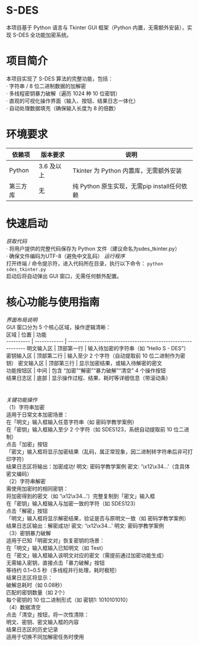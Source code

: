 # S-DES
本项目基于 Python 语言与 Tkinter GUI 框架（Python 内置，无需额外安装），实现 S-DES 全功能加密系统。
# 项目简介
本项目实现了 S-DES 算法的完整功能，包括：  
· 字符串 / 8 位二进制数据的加解密​  
· 多线程密钥暴力破解（遍历 1024 种 10 位密钥）​  
· 直观的可视化操作界面（输入、按钮、结果日志一体化）​  
· 自动处理数据填充（确保输入长度为 8 的倍数）
# 环境要求
依赖项  | 版本要求  | 说明
------------- | ------------- | -------------
Python  | 3.6 及以上  | Tkinter 为 Python 内置库，无需额外安装
第三方库  | 无  | 纯 Python 原生实现，无需pip install任何依赖
# 快速启动
*获取代码*  
· 将用户提供的完整代码保存为 Python 文件（建议命名为sdes_tkinter.py）​  
· 确保文件编码为UTF-8（避免中文乱码）
*运行程序*  
打开终端 / 命令提示符，进入代码所在目录，执行以下命令：
`python sdes_tkinter.py`  
启动后将自动弹出 GUI 窗口，无需任何额外配置。  
# 核心功能与使用指南
*界面布局说明*  
GUI 窗口分为 5 个核心区域，操作逻辑清晰：  
区域       | 位置         | 功能                                                         
---------- | ------------ | ------------------------------------------------------------ 
明文输入区 | 顶部第一行   | 输入待加密的字符串（如 “Hello S - DES”）
密钥输入区 | 顶部第二行   | 输入至少 2 个字符（自动提取前 10 位二进制作为密钥）
密文输入区 | 顶部第三行   | 显示加密结果，或输入待解密的密文                             
功能按钮区 | 中间         | 包含 “加密”“解密”“暴力破解”“清空” 4 个操作按钮               
结果日志区 | 底部         | 显示操作过程、结果、耗时等详细信息（带滚动条）  
# 
*关键功能操作*  
（1）字符串加密​  
适用于日常文本加密场景：​    
在「明文」输入框输入任意字符串（如 密码学教学案例）​  
在「密钥」输入框输入至少 2 个字符（如 SDES123，系统自动提取前 10 位二进制）​  
点击「加密」按钮​  
「密文」输入框将显示加密结果（乱码，属正常现象，因二进制转字符串后非可打印字符）​  
结果日志区将输出：加密成功! 明文: 密码学教学案例 密文: '\x12\x34...'（含具体密文编码）​  
（2）字符串解密​  
需使用加密时的相同密钥：​  
将加密得到的密文（如 '\x12\x34...'）完整复制到「密文」输入框​  
在「密钥」输入框输入与加密一致的字符（如 SDES123）​  
点击「解密」按钮​  
「明文」输入框将显示解密结果，验证是否与原明文一致（如 密码学教学案例）​  
结果日志区输出：解密成功! 密文: '\x12\x34...' 明文: 密码学教学案例​  
（3）密钥暴力破解​  
适用于已知「明密文对」恢复密钥的场景：​  
在「明文」输入框输入已知明文（如 Test）​  
在「密文」输入框输入该明文对应的密文（需提前通过加密功能生成）​  
无需输入密钥，直接点击「暴力破解」按钮​  
等待约 0.1~0.5 秒（多线程并行处理，耗时极短）​  
结果日志区将显示：​  
破解总耗时（如 0.08秒）​  
匹配的密钥数量（如 2个）​  
每个密钥的 10 位二进制形式（如 密钥1: 1010101010）​  
（4）数据清空​  
点击「清空」按钮，将一次性清除：​  
明文、密钥、密文输入框的内容​  
结果日志区的历史记录​  
适用于切换不同加解密任务时使用  
